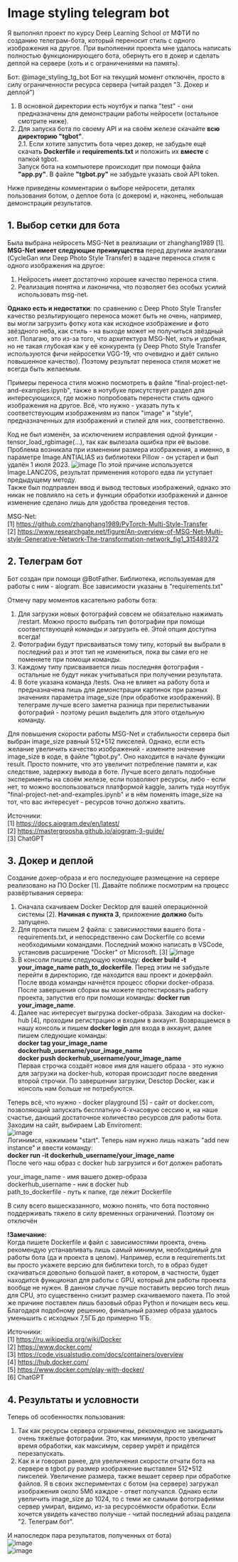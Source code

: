 # Image styling telegram bot

Я выполнял проект по курсу Deep Learning School от МФТИ по созданию телеграм-бота, который переносит стиль с одного изображения на другое. При выполнении проекта мне удалось написать полностью функционирующего бота, обернуть его в докер и сделать деплой на сервере (хоть и с ограничениями на память). 

Бот: @image_styling_tg_bot
Бот на текущий момент отключён, просто в силу ограниченности ресурса сервера (читай раздел "3. Докер и деплой")

1. В основной директории есть ноутбук и папка "test" - они предназначены для демонстрации работы нейросети (остальное смотрите ниже). 
2. Для запуска бота по своему API и на своём железе скачайте **всю директорию "tgbot"**.  
  2.1. Если хотите запустить бота через докер, не забудьте ещё скачать **Dockerfile** и **requirements.txt** и положить их **вместе** с папкой tgbot.   
Запуск бота на компьютере происходит при помощи файла **"app.py"**. В файле **"tgbot.py"** не забудьте указать свой API token.

Ниже приведены комментарии о выборе нейросети, деталях пользования ботом, о деплое бота (с докером) и, наконец, небольшая демонстрация результатов.

## 1. Выбор сетки для бота
Была выбрана нейросеть MSG-Net в реализации от zhanghang1989 [1].
**MSG-Net имеет следующие преимущества** перед другими аналогами (CycleGan или Deep Photo Style Transfer) в задаче переноса стиля с одного изображения на другое:
  1. Нейросеть имеет достаточно хорошее качество переноса стиля.
  2. Реализация понятна и лаконична, что позволяет без особых усилий использовать msg-net.

**Однако есть и недостатки**: по сравнению с Deep Photo Style Transfer качество резльтирующего переноса может быть не очень, например, вы могли загрузить фотку кота как исходное изображение и фото звёздного неба, как стиль - на выходе может не получиться звёздный кот. Полагаю, это из-за того, что архитектура MSG-Net, хоть и удобная, но не такая глубокая как у её конкурента (у Deep Photo Style Transfer используются фичи нейросетки VGG-19, что очевидно и даёт сильно повышенное качество). Поэтому результат переноса стиля может не всегда быть желаемым.  

Примеры переноса стиля можно посмотреть в файле "final-project-net-and-examples.ipynb", также в нотубуке присутствует раздел для интересующихся, где можно попробовать перенести стиль одного изображения на другое. Всё, что нужно - указать путь к соответствующим изображениям из папок "image" и "style", предназначенных для изображений и стилей для них, соответственно.

Код не был изменён, за исключением исправления одной функции - tensor_load_rgbimage(...), так как вылезала ошибка при её вызове. Проблема возникала при изменении размера изображения, а именно, в параметре Image.ANTIALIAS из библиотеки Pillow - он устарел и был удалён 1 июля 2023. 
![image](https://github.com/tipofyzik/ImageStyling_tgbot/assets/84290230/11452491-057f-4251-97f6-c6f3804ccda6)
По этой причине используется Image.LANCZOS, результат применения которого едва ли уступает предыдущему методу.  
Также был подправлен ввод и вывод тестовых изображений, однако это никак не повлияло на сеть и функции обработки изображений и данное изменение сделано лишь для удобства проведения тестов.  

MSG-Net:     
[1] https://github.com/zhanghang1989/PyTorch-Multi-Style-Transfer     
[2] https://www.researchgate.net/figure/An-overview-of-MSG-Net-Multi-style-Generative-Network-The-transformation-network_fig1_315489372

## 2. Телеграм бот
Бот создан при помощи @BotFather. Библиотека, используемая для работы с ним - aiogram. Все зависимости указаны в "requirements.txt"

Отмечу пару моментов касательно работы бота:
1. Для загрузки новых фотографий совсем не обязательно нажимать /restart.  Можно просто выбрать тип фотографии при помощи соответствующей команды и загрузить её. Этой опция доступна всегда!
2. Фотографии будут присваиваться тому типу, который вы выбрали в последний раз и этот тип не измениться, пока вы сами его не поменяете при помощи команды.
3. Каждому типу присваивается лишь последняя фотография - остальные не будут никак учитываться при получении результата.
4. В боте указана команда /tests. Она не влияет на работу бота и предназначена лишь для демонстрации картинок при разных значениях параметра image_size (при обработке изображений). В телеграме лучше всего заметна разница при перелистывании фотографий - поэтому решил выделить для этого отдельную команду.

Для повышения скорости работы MSG-Net и стабильности сервера был выбран image_size равный 512*512 пикселей. Однако, если есть желание увеличить качество изображений - измените значение image_size в коде, в файле "tgbot.py". Оно находится в начале функции result. Просто помните, что это увеличит потребление памяти и, как следствие, задержку вывода в боте. Лучше всего делать подобные эксперименты на своём железе, если позволяют ресурсы, либо - если нет, то можно воспользоваться платформой kaggle, залить туда ноутбук "final-project-net-and-examples.ipynb" и в нём поменять image_size на тот, что вас интересует - ресурсов точно должно хватить.  

Источники:  
[1] https://docs.aiogram.dev/en/latest/  
[2] https://mastergroosha.github.io/aiogram-3-guide/  
[3] ChatGPT  

## 3. Докер и деплой
Создание докер-образа и его последующее размещение на сервере реализовано на ПО Docker [1]. Давайте поближе посмотрим на процесс развёртывания сервера:

1. Сначала скачиваем Docker Decktop для вашей операционной системы [2]. **Начиная с пункта 3**, приложение **должно** быть запущено. 
2. Для проекта пишем 2 файла: с зависимостями вашего бота -requirements.txt, и непосредственно сам Dockerfile со всеми необходимыми командами. Последний можно написать в VSCode, установив расширение "Docker" от Microsoft. [3]
![image](https://github.com/tipofyzik/ImageStyling_tgbot/assets/84290230/f74565bf-d25c-4dc4-866c-aa56df11ca37)  
3. В консоли пишем следующую команду: **docker build -t your_image_name path_to_dockerfile**. Перед этим не забудьте перейти в директорию, где находится ваш проект и докерфайл. После ввода команды начнётся процесс сборки docker-образа. После завершения сборки вы можете протестировать работу проекта, запустив его при помощи команды: **docker run your_image_name**.
4. Далее нас интересует выгрузка docker-образа. Заходим на docker-hub [4], проходим регистрацию и входим в аккаунт. Возвращаемся в нашу консоль и пишем **docker login** для входа в аккаунт, далее пишем следующие команды:  
**docker tag your_image_name dockerhub_username/your_image_name**  
**docker push dockerhub_username/your_image_name**  
Первая строчка создаёт новое имя для нашего образа - это нужно для загрузки на docker-hub, которая происзодит после введения второй строчки. По завершении загрузки, Desctop Docker, как и консоль нам больше не потребуются.

Теперь всё, что нужно - docker playground [5] - сайт от docker.com, позволяющий запускать бесплатную 4-хчасовую сессию и, на наше счастье, дающий достаточное количество ресурсов для работы бота. Заходим на сайт, выбираем Lab Enviroment:  
![image](https://github.com/tipofyzik/ImageStyling_tgbot/assets/84290230/13d41a2e-242a-4031-b4c6-7d32a7c29718)  
Логинимся, нажимаем "start". Теперь нам нужно лишь нажать "add new instanсe" и ввести команду:  
**docker run -it dockerhub_username/your_image_name**  
После чего наш образ c docker hub загрузится и бот должен работать

your_image_name - имя вашего докер-образа  
dockerhub_username - ник в docker hub  
path_to_dockerfile - путь к папке, где лежит Dockerfile  

В силу всего вышесказанного, можно понять, что бота постоянно поддерживать тяжело в силу временных ограничений. Поэтому он отключён

**!Замечание:**  
Когда пишете Dockerfile и файл с зависимостями проекта, очень рекомендую устанавливать лишь самый минимум, необходимый для работы бота (да и проекта в целом).  Например, если в requirements.txt вы просто укажете версию для библитеки torch, то в образ будет скачиваться довольно большой пакет, в котором, в частности, будет находится функционал для работы с GPU, который для работы проекта вообще не нужен. В данном случае лучше поставить версию torch лишь для CPU, это существенно снизит размер скачиваемого пакета. По этой же причине поставлен лишь базовый образ Python и почищен весь кеш. Благодаря подобному решению, финальный размер образа удалось уменьшить с исходных 7,5ГБ до примерно 1ГБ.  

Источники:  
[1] https://ru.wikipedia.org/wiki/Docker  
[2] https://www.docker.com/  
[3] https://code.visualstudio.com/docs/containers/overview  
[4] https://hub.docker.com/  
[5] https://www.docker.com/play-with-docker/  
[6] ChatGPT 

## 4. Результаты и условности
Теперь об особенностях пользования:  
1. Так как ресурсы сервера ограничены, рекомендую не закидывать очень тяжёлые фотографии. Это, как минимум, просто увеличит время обработки, как максимум, сервер умрёт и придётся перезапускать.
2. Как я и говорил ранее, для увеличения скорости отчати бота на сервере в tgbot.py размер изображение выставлен 512*512 пикселей. Увеличение размера, также вешает сервер при обработке файлов.
Я в своих экспериментах с ботом (на сервере) загружал изображения около 5Мб каждое - ответ получался. Однако если увеличить image_size до 1024, то с теми же самыми фотографиями сервер умирал, видимо, из-за ресурсоёмкости обработки. Если хочется увидеть качество получше - читай последний абзац раздела "2. Телеграм бот".

И напоследок пара результатов, полученных от бота)    
![image](https://github.com/tipofyzik/ImageStyling_tgbot/assets/84290230/43092759-6ba8-495e-9619-17966e5cdebc)  
![image](https://github.com/tipofyzik/ImageStyling_tgbot/assets/84290230/b3fe0a1c-8fdb-4317-800e-5c111e5b0bc7)  
